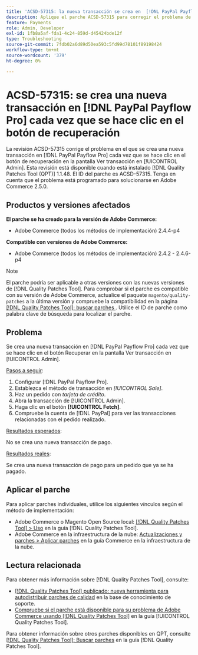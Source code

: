 ```yaml
---
title: 'ACSD-57315: la nueva transacción se crea en  [!DNL PayPal Payflow Pro] cada vez que se hace clic en el botón de recuperación'
description: Aplique el parche ACSD-57315 para corregir el problema de Adobe Commerce en el que se crea una nueva transacción en  [!DNL PayPal Payflow Pro]  cada vez que se hace clic en el botón de recuperación en la pantalla Ver transacción en [!UICONTROL Admin].
feature: Payments
role: Admin, Developer
exl-id: 1fb8a5af-fda1-4c24-859d-d45424bde12f
type: Troubleshooting
source-git-commit: 7fdb02a6d89d50ea593c5fd99d78101f89198424
workflow-type: tm+mt
source-wordcount: '379'
ht-degree: 0%

---
```


# ACSD-57315: se crea una nueva transacción en [!DNL PayPal Payflow Pro] cada vez que se hace clic en el botón de recuperación

La revisión ACSD-57315 corrige el problema en el que se crea una nueva transacción en [!DNL PayPal Payflow Pro] cada vez que se hace clic en el botón de recuperación en la pantalla Ver transacción en [!UICONTROL Admin]. Esta revisión está disponible cuando está instalado [!DNL Quality Patches Tool (QPT)] 1.1.48. El ID del parche es ACSD-57315. Tenga en cuenta que el problema está programado para solucionarse en Adobe Commerce 2.5.0.

## Productos y versiones afectados

**El parche se ha creado para la versión de Adobe Commerce:**

* Adobe Commerce (todos los métodos de implementación) 2.4.4-p4

**Compatible con versiones de Adobe Commerce:**

* Adobe Commerce (todos los métodos de implementación) 2.4.2 - 2.4.6-p4

>[!NOTE]
>
>El parche podría ser aplicable a otras versiones con las nuevas versiones de [!DNL Quality Patches Tool]. Para comprobar si el parche es compatible con su versión de Adobe Commerce, actualice el paquete `magento/quality-patches` a la última versión y compruebe la compatibilidad en la página [[!DNL Quality Patches Tool]: buscar parches ](https://experienceleague.adobe.com/tools/commerce-quality-patches/index.html?lang=es). Utilice el ID de parche como palabra clave de búsqueda para localizar el parche.

## Problema

Se crea una nueva transacción en [!DNL PayPal Payflow Pro] cada vez que se hace clic en el botón Recuperar en la pantalla Ver transacción en [!UICONTROL Admin].

<u>Pasos a seguir</u>:

1. Configurar [!DNL PayPal Payflow Pro].
1. Establezca el método de transacción en *[!UICONTROL Sale]*.
1. Haz un pedido con *tarjeta de crédito*.
1. Abra la transacción de [!UICONTROL Admin].
1. Haga clic en el botón **[!UICONTROL Fetch]**.
1. Compruebe la cuenta de [!DNL PayPal] para ver las transacciones relacionadas con el pedido realizado.

<u>Resultados esperados</u>:

No se crea una nueva transacción de pago.

<u>Resultados reales</u>:

Se crea una nueva transacción de pago para un pedido que ya se ha pagado.

## Aplicar el parche

Para aplicar parches individuales, utilice los siguientes vínculos según el método de implementación:

* Adobe Commerce o Magento Open Source local: [[!DNL Quality Patches Tool] > Uso](/help/tools/quality-patches-tool/usage.md) en la guía [!DNL Quality Patches Tool].
* Adobe Commerce en la infraestructura de la nube: [Actualizaciones y parches > Aplicar parches](https://experienceleague.adobe.com/docs/commerce-cloud-service/user-guide/develop/upgrade/apply-patches.html?lang=es) en la guía Commerce en la infraestructura de la nube.

## Lectura relacionada

Para obtener más información sobre [!DNL Quality Patches Tool], consulte:

* [[!DNL Quality Patches Tool] publicado: nueva herramienta para autodistribuir parches de calidad](https://experienceleague.adobe.com/es/docs/commerce-operations/tools/quality-patches-tool/quality-patches-tool-to-self-serve-quality-patches) en la base de conocimiento de soporte.
* [Compruebe si el parche está disponible para su problema de Adobe Commerce usando [!DNL Quality Patches Tool]](/help/tools/quality-patches-tool/patches-available-in-qpt/check-patch-for-magento-issue-with-magento-quality-patches.md) en la guía [!UICONTROL Quality Patches Tool].


Para obtener información sobre otros parches disponibles en QPT, consulte [[!DNL Quality Patches Tool]: Buscar parches](https://experienceleague.adobe.com/tools/commerce-quality-patches/index.html?lang=es) en la guía [!DNL Quality Patches Tool].
